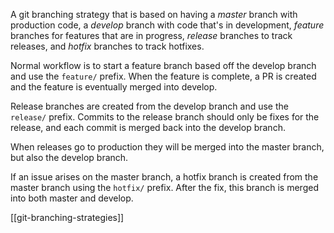 A git branching strategy that is based on having a *master* branch with production code, a *develop* branch with code that's in development, *feature* branches for features that are in progress, *release* branches to track releases, and *hotfix* branches to track hotfixes.

Normal workflow is to start a feature branch based off the develop branch and use the `feature/` prefix. When the feature is complete, a PR is created and the feature is eventually merged into develop.

Release branches are created from the develop branch and use the `release/` prefix. Commits to the release branch should only be fixes for the release, and each commit is merged back into the develop branch.

When releases go to production they will be merged into the master branch, but also the develop branch.

If an issue arises on the master branch, a hotfix branch is created from the master branch using the `hotfix/` prefix. After the fix, this branch is merged into both master and develop.

[[git-branching-strategies]]
